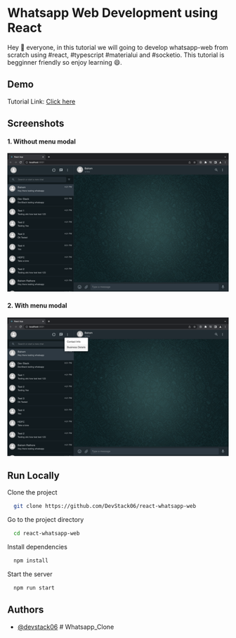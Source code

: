 # Whatsapp Web Development using React

Hey 👋 everyone, in this tutorial we will going to develop whatsapp-web
from scratch using #react, #typescript #materialui and #socketio. This
tutorial is begginner friendly so enjoy learning 😄.

## Demo

Tutorial Link: [Click here](https://youtube.com/playlist?list=PLtIU0BH0pkKp2Zu9xQXJogBIgPxe4jkkZ)

## Screenshots

#### 1. Without menu modal

![App Screenshot](https://github.com/DevStack06/images/blob/master/Screenshot%202022-10-31%20at%2010.58.37%20AM.png)

#### 2. With menu modal

![App Screenshot 2](https://github.com/DevStack06/images/blob/master/Screenshot%202022-10-31%20at%2010.58.45%20AM.png)

## Run Locally

Clone the project

```bash
  git clone https://github.com/DevStack06/react-whatsapp-web
```

Go to the project directory

```bash
  cd react-whatsapp-web
```

Install dependencies

```bash
  npm install
```

Start the server

```bash
  npm run start
```

## Authors

- [@devstack06](https://github.com/DevStack06)
#   W h a t s a p p _ C l o n e 
 
 